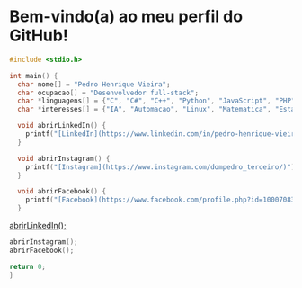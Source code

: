 # Bem-vindo(a) ao meu perfil do GitHub!

```c
#include <stdio.h>

int main() {
  char nome[] = "Pedro Henrique Vieira";
  char ocupacao[] = "Desenvolvedor full-stack";
  char *linguagens[] = {"C", "C#", "C++", "Python", "JavaScript", "PHP", "Java"};
  char *interesses[] = {"IA", "Automacao", "Linux", "Matematica", "Estatistica"};

  void abrirLinkedIn() {
    printf("[LinkedIn](https://www.linkedin.com/in/pedro-henrique-vieira-2426a31b7/)");
  }

  void abrirInstagram() {
    printf("[Instagram](https://www.instagram.com/dompedro_terceiro/)");
  }

  void abrirFacebook() {
    printf("[Facebook](https://www.facebook.com/profile.php?id=100070832881630)");
  }

  ```
  <a href="https://www.linkedin.com/in/pedro-henrique-vieira-2426a31b7/">abrirLinkedIn();</a>
  ```c
  abrirInstagram();
  abrirFacebook();

  return 0;
}
